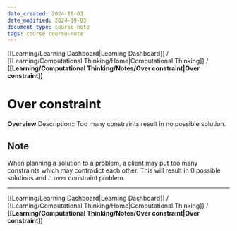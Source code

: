 ```yaml
---
date_created: 2024-10-03
date_modified: 2024-10-03
document_type: course-note
tags: course course-note
---
```

[[Learning/Learning Dashboard|Learning Dashboard]] / [[Learning/Computational Thinking/Home|Computational Thinking]] / **[[Learning/Computational Thinking/Notes/Over constraint|Over constraint]]**
# Over constraint
**Overview**
Description:: Too many constraints result in no possible solution.

## Note

When planning a solution to a problem, a client may put too many constraints which may contradict each other. This will result in 0 possible solutions and $\therefore$ over constraint problem.

---
[[Learning/Learning Dashboard|Learning Dashboard]] / [[Learning/Computational Thinking/Home|Computational Thinking]] / **[[Learning/Computational Thinking/Notes/Over constraint|Over constraint]]**